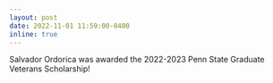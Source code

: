 ```yaml
---
layout: post
date: 2022-11-01 11:59:00-0400
inline: true
---
```


Salvador Ordorica was awarded the 2022-2023 Penn State Graduate Veterans Scholarship! 